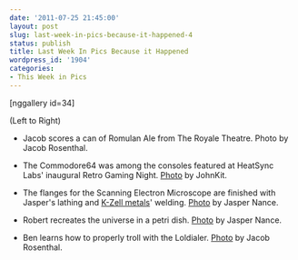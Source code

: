 ```yaml
---
date: '2011-07-25 21:45:00'
layout: post
slug: last-week-in-pics-because-it-happened-4
status: publish
title: Last Week In Pics Because it Happened
wordpress_id: '1904'
categories:
- This Week in Pics
---
```


[nggallery id=34]

(Left to Right)



	
  * Jacob scores a can of Romulan Ale from The Royale Theatre. Photo by Jacob Rosenthal.

	
  * The Commodore64 was among the consoles featured at HeatSync Labs' inaugural Retro Gaming Night. [Photo](http://www.flickr.com/photos/teamdroid/5962433541/in/photostream) by JohnKit.

	
  * The flanges for the Scanning Electron Microscope are finished with Jasper's lathing and [K-Zell metals](http://kzell.com)' welding. [Photo](http://www.flickr.com/photos/nebarnix/5953554624/in/pool-1298721@N24/) by Jasper Nance.

	
  * Robert recreates the universe in a petri dish. [Photo](http://www.flickr.com/photos/nebarnix/5948856608/in/pool-1298721@N24) by Jasper Nance.

	
  * Ben learns how to properly troll with the Loldialer. [Photo](http://www.flickr.com/photos/60827818@N07/5938929089/in/photostream) by Jacob Rosenthal.


